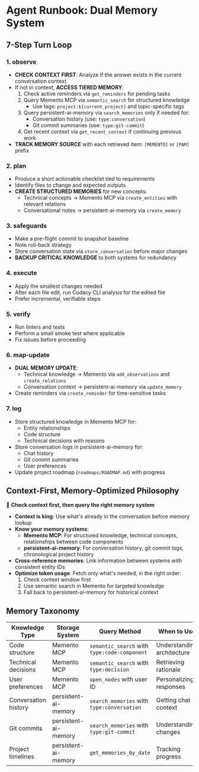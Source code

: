 # Agent Runbook: Dual Memory System

## 7-Step Turn Loop

### 1. observe

- **CHECK CONTEXT FIRST**: Analyze if the answer exists in the current conversation context
- If not in context, **ACCESS TIERED MEMORY**:
  1. Check active reminders via `get_reminders` for pending tasks
  2. Query Memento MCP via `semantic_search` for structured knowledge
     - Use tags: `project:${current_project}` and topic-specific tags
  1. Query persistent-ai-memory via `search_memories` only if needed for:
     - Conversation history (use: `type:conversation`)
     - Git commit summaries (use: `type:git-commit`)
  1. Get recent context via `get_recent_context` if continuing previous work
- **TRACK MEMORY SOURCE** with each retrieved item: `[MEMENTO]` or `[PAM]` prefix

### 2. plan

- Produce a short actionable checklist tied to requirements
- Identify files to change and expected outputs
- **CREATE STRUCTURED MEMORIES** for new concepts:
  - Technical concepts → Memento MCP via `create_entities` with relevant relations
  - Conversational notes → persistent-ai-memory via `create_memory`

### 3. safeguards

- Make a pre-flight commit to snapshot baseline
- Note roll-back strategy
- Store conversation state via `store_conversation` before major changes
- **BACKUP CRITICAL KNOWLEDGE** to both systems for redundancy

### 4. execute

- Apply the smallest changes needed
- After each file edit, run Codacy CLI analysis for the edited file
- Prefer incremental, verifiable steps

### 5. verify

- Run linters and tests
- Perform a small smoke test where applicable
- Fix issues before proceeding

### 6. map-update

- **DUAL MEMORY UPDATE**:
  - Technical knowledge → Memento via `add_observations` and `create_relations`
  - Conversation context → persistent-ai-memory via `update_memory`
- Create reminders via `create_reminder` for time-sensitive tasks

### 7. log

- Store structured knowledge in Memento MCP for:
  - Entity relationships
  - Code structure
  - Technical decisions with reasons
- Store conversation logs in persistent-ai-memory for:
  - Chat history
  - Git commit summaries
  - User preferences
- Update project roadmap (`roadmaps/ROADMAP.md`) with progress

## Context-First, Memory-Optimized Philosophy

🧠 **Check context first, then query the right memory system**

- **Context is king**: Use what's already in the conversation before memory lookup
- **Know your memory systems**:
  - **Memento MCP**: For structured knowledge, technical concepts, relationships between code components
  - **persistent-ai-memory**: For conversation history, git commit logs, chronological project history
- **Cross-reference memories**: Link information between systems with consistent entity IDs
- **Optimize token usage**: Fetch only what's needed, in the right order:
  1. Check context window first
  2. Use semantic search in Memento for targeted knowledge
  3. Fall back to persistent-ai-memory for historical context

## Memory Taxonomy

| Knowledge Type | Storage System | Query Method | When to Use |
|---------------|---------------|-------------|------------|
| Code structure | Memento MCP | `semantic_search` with `type:code-component` | Understanding architecture |
| Technical decisions | Memento MCP | `semantic_search` with `type:decision` | Retrieving rationale |
| User preferences | Memento MCP | `open_nodes` with user ID | Personalizing responses |
| Conversation history | persistent-ai-memory | `search_memories` with `type:conversation` | Getting chat context |
| Git commits | persistent-ai-memory | `search_memories` with `type:git-commit` | Understanding changes |
| Project timelines | persistent-ai-memory | `get_memories_by_date` | Tracking progress |
